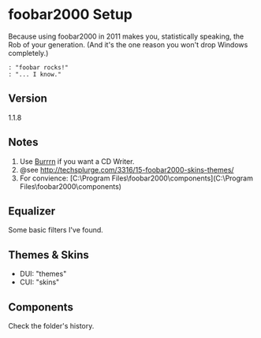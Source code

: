 # foobar2000 Setup

Because using foobar2000 in 2011 makes you, statistically speaking, the Rob of your generation. 
(And it's the one reason you won't drop Windows completely.)

    : "foobar rocks!" 
    : "... I know."

## Version

1.1.8

## Notes

1. Use [Burrrn](http://www.makeuseof.com/tag/burrrn-free-utility-burning-audio-cds-flac-ogg-mp3/) if you want a CD Writer.
2. @see http://techsplurge.com/3316/15-foobar2000-skins-themes/
3. For convience: [C:\Program Files\foobar2000\components](C:\Program Files\foobar2000\components)

## Equalizer

Some basic filters I've found.

## Themes & Skins

- DUI: "themes"
- CUI: "skins"

## Components

Check the folder's history.

